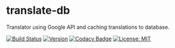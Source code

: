 # translate-db
Translator using Google API and caching translations to database.

[![Build Status](https://travis-ci.org/ivandelabeldad/translate-db.svg?branch=master)](https://travis-ci.org/ivandelabeldad/translate-db)
[![Version](https://img.shields.io/badge/version-1.0.0-orange.svg)](https://github.com/ivandelabeldad/translate-db)
[![Codacy Badge](https://api.codacy.com/project/badge/Coverage/880db7b0deb54ba19eb31d33ea57eee0)](https://www.codacy.com/app/ivandelabeldad/translate-db?utm_source=github.com&utm_medium=referral&utm_content=ivandelabeldad/translate-db&utm_campaign=Badge_Coverage)
[![License: MIT](https://img.shields.io/badge/License-MIT-yellow.svg)](https://github.com/ivandelabeldad/translate-db/blob/master/LICENSE)

